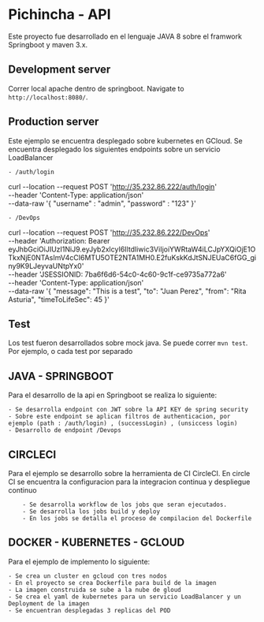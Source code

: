 # Pichincha - API

Este proyecto fue desarrollado en el lenguaje JAVA 8 sobre el framwork Springboot y maven 3.x.

## Development server

Correr local apache dentro de springboot. Navigate to `http://localhost:8080/`. 

## Production server

Este ejemplo se encuentra desplegado sobre kubernetes en GCloud.
Se encuentra desplegado los siguientes endpoints sobre un servicio LoadBalancer

    - /auth/login 

curl --location --request POST 'http://35.232.86.222/auth/login' \
--header 'Content-Type: application/json' \
--data-raw '{
    "username" : "admin",
    "password" : "123"
}'

    - /DevOps 

curl --location --request POST 'http://35.232.86.222/DevOps' \
--header 'Authorization: Bearer eyJhbGciOiJIUzI1NiJ9.eyJyb2xlcyI6IltdIiwic3ViIjoiYWRtaW4iLCJpYXQiOjE1OTkxNjE0NTAsImV4cCI6MTU5OTE2NTA1MH0.E2fuKskKdJtSNJEUaC6fGG_giny9K9LJeyvaUNtpYx0' \
--header 'JSESSIONID: 7ba6f6d6-54c0-4c60-9c1f-ce9735a772a6' \
--header 'Content-Type: application/json' \
--data-raw '{
    "message": "This is a test",
    "to": "Juan Perez",
    "from": "Rita Asturia",
    "timeToLifeSec": 45
}'

## Test

Los test fueron desarrollados sobre mock java.
Se puede correr `mvn test`. Por ejemplo, o cada test por separado


## JAVA - SPRINGBOOT

Para el desarrollo de la api en Springboot se realiza lo siguiente:
    
    - Se desarrolla endpoint con JWT sobre la API KEY de spring security 
    - Sobre este endpoint se aplican filtros de authenticacion, por ejemplo (path : /auth/login) , (successLogin) , (unsiccess login)
    - Desarrollo de endpoint /Devops

## CIRCLECI

Para el ejemplo se desarrollo sobre la herramienta de CI CircleCI.
En circle CI se encuentra la configuracion para la integracion continua y despliegue continuo

        - Se desarrolla workflow de los jobs que seran ejecutados.
        - Se desarrolla los jobs build y deploy 
        - En los jobs se detalla el proceso de compilacion del Dockerfile

## DOCKER - KUBERNETES - GCLOUD

Para el ejemplo  de implemento lo siguiente: 

    - Se crea un cluster en gcloud con tres nodos
    - En el proyecto se crea Dockerfile para build de la imagen 
    - La imagen construida se sube a la nube de gloud
    - Se crea el yaml de kubernetes para un servicio LoadBalancer y un Deployment de la imagen
    - Se encuentran desplegadas 3 replicas del POD
 